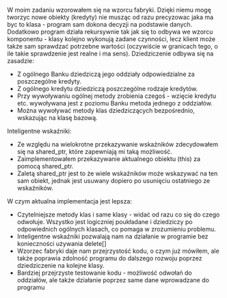 W moim zadaniu wzorowałem się na wzorcu fabryki. Dzięki niemu mogę tworzyc nowe obiekty (kredyty) nie musząc od razu precyzowac jaka ma byc to klasa - program sam dokona decyzji na podstawie danych. Dodatkowo program działa rekursywnie tak jak się to odbywa we wzorcu komponentu - klasy kolejno wykonują zadane czynności, lecz klient może także sam sprawdzać potrzebne wartości (oczywiście w granicach tego, o ile takie sprawdzenie jest realne i ma sens).
Dziedziczenie odbywa się na zasadzie:
- Z ogólnego Banku dziedziczą jego oddziały odpowiedzialne za poszczególne kredyty.
- Z ogólnego kredytu dziedziczą poszczególne rodzaje kredytów.
- Przy wywoływaniu ogólnej metody zrobienia czegoś - wzięcie kredytu etc. wywoływana jest z poziomu Banku metoda jednego z oddziałów.
- Można wywoływać metody klas dziedziczących bezpośrednio, wskazując na klasę bazową.

Inteligentne wskaźniki:
- Ze względu na wielokrotne przekazywanie wskaźników zdecydowałem się na shared_ptr, które zapewniają mi taką możliwość.
- Zaimplementowałem przekazywanie aktualnego obiektu (this) za pomocą shared_ptr.
- Zaletą shared_ptr jest to że wiele wskaźników może wskazywać na ten sam obiekt, jednak jest usuwany dopiero po usunięciu ostatniego ze wskaźników.

W czym aktualna implementacja jest lepsza:
- Czytelniejsze metody klas i same klasy - widać od razu co się do czego odwołuje. Wszystko jest logiczniej poukładane i dziedziczy po odpowiednich ogólnych klasach, co pomaga w zrozumieniu problemu.
- Inteligentne wskaźniki pozwalają nam na działanie w programie bez konieczności używania delete[]
- Wzorzec fabryki daje nam przejrzystość kodu, o czym już mówiłem, ale także poprawia zdolność programu do dalszego rozwoju poprzez dziedziczenie na kolejne klasy.
- Bardziej przejrzyste testowanie kodu - możliwość odwołań do oddziałów, ale także działanie poprzez same dane wprowadzane do programu
